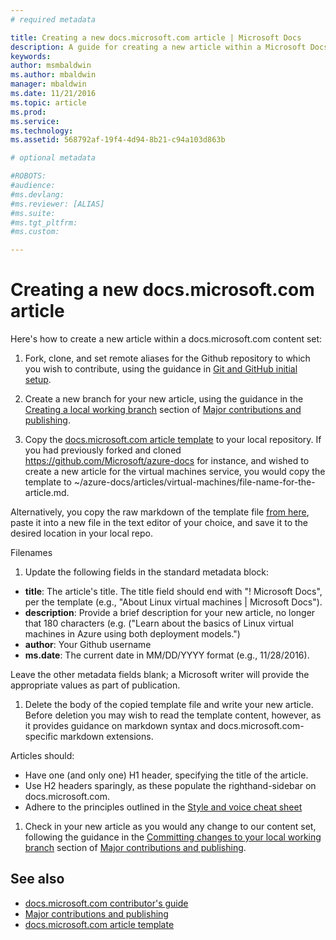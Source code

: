 ```yaml
---
# required metadata

title: Creating a new docs.microsoft.com article | Microsoft Docs
description: A guide for creating a new article within a Microsoft Docs repository
keywords:
author: msmbaldwin
ms.author: mbaldwin
manager: mbaldwin
ms.date: 11/21/2016
ms.topic: article
ms.prod:
ms.service:
ms.technology:
ms.assetid: 568792af-19f4-4d94-8b21-c94a103d863b

# optional metadata

#ROBOTS:
#audience:
#ms.devlang:
#ms.reviewer: [ALIAS]
#ms.suite: 
#ms.tgt_pltfrm:
#ms.custom:

---
```


# Creating a new docs.microsoft.com article

Here's how to create a new article within a docs.microsoft.com content set:

1. Fork, clone, and set remote aliases for the Github repository to which you wish to contribute, using the guidance in [Git and GitHub initial setup](git-and-github-repository-initial-setup).

1. Create a new branch for your new article, using the guidance in the [Creating a local working branch](contributing-and-publishing.md#creating-a-local-working-branch) section of [Major contributions and publishing](contributing-and-publishing.md).

1. Copy the [docs.microsoft.com article template](template.md) to your local repository. If you had previously forked and cloned https://github.com/Microsoft/azure-docs for instance, and wished to create a new article for the virtual machines service, you would copy the template to ~/azure-docs/articles/virtual-machines/file-name-for-the-article.md.

  Alternatively, you copy the raw markdown of the template file [from here](https://raw.githubusercontent.com/Microsoft/Docs/master/ContributorGuide/template.md), paste it into a new file in the text editor of your choice, and save it to the desired location in your local repo.

  Filenames 

1. Update the following fields in the standard metadata block:

  * **title**: The article's title.  The title field should end with "! Microsoft Docs", per the template (e.g., "About Linux virtual machines | Microsoft Docs").
  * **description**: Provide a brief description for your new article, no longer that 180 characters (e.g. ("Learn about the basics of Linux virtual machines in Azure using both deployment models.")
  * **author**: Your Github username
  * **ms.date**: The current date in MM/DD/YYYY format (e.g., 11/28/2016).
  
  Leave the other metadata fields blank; a Microsoft writer will provide the appropriate values as part of publication.

1. Delete the body of the copied template file and write your new article. Before deletion you may wish to read the template content, however, as it provides guidance on markdown syntax and docs.microsoft.com-specific markdown extensions. 

  Articles should:

  * Have one (and only one) H1 header, specifying the title of the article.
  * Use H2 headers sparingly, as these populate the righthand-sidebar on docs.microsoft.com.
  * Adhere to the principles outlined in the [Style and voice cheat sheet](style-and-voice.md)

1. Check in your new article as you would any change to our content set, following the guidance in the [Committing changes to your local working branch](contributing-and-publishing.md#committing-changes-to-your-local-working-branch) section of [Major contributions and publishing](contributing-and-publishing.md).

## See also

* [docs.microsoft.com contributor's guide](index.md)
* [Major contributions and publishing](contributing-and-publishing.md)
* [docs.microsoft.com article template](template.md)
